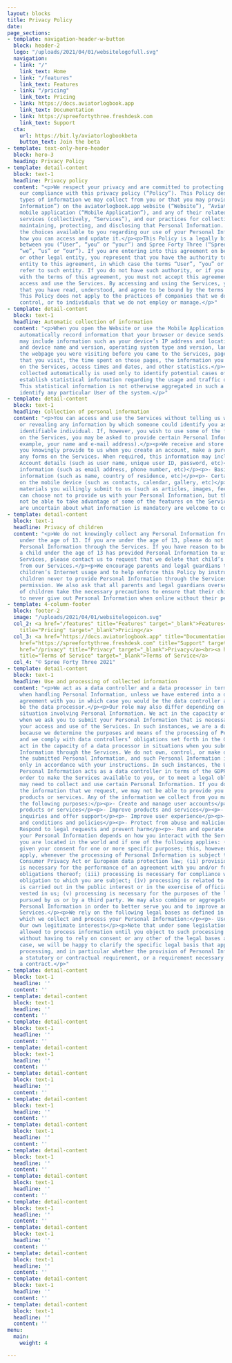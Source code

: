 ```yaml
---
layout: blocks
title: Privacy Policy
date: 
page_sections:
- template: navigation-header-w-button
  block: header-2
  logo: "/uploads/2021/04/01/websitelogofull.svg"
  navigation:
  - link: "/"
    link_text: Home
  - link: "/features"
    link_text: Features
  - link: "/pricing"
    link_text: Pricing
  - link: https://docs.aviatorlogbook.app
    link_text: Documentation
  - link: https://spreefortythree.freshdesk.com
    link_text: Support
  cta:
    url: https://bit.ly/aviatorlogbookbeta
    button_text: Join the beta
- template: text-only-hero-header
  block: hero-3
  heading: Privacy Policy
- template: detail-content
  block: text-1
  headline: Privacy policy
  content: "<p>We respect your privacy and are committed to protecting it through
    our compliance with this privacy policy (“Policy”). This Policy describes the
    types of information we may collect from you or that you may provide (“Personal
    Information”) on the aviatorlogbook.app website (“Website”), “Aviator Logbook”
    mobile application (“Mobile Application”), and any of their related products and
    services (collectively, “Services”), and our practices for collecting, using,
    maintaining, protecting, and disclosing that Personal Information. It also describes
    the choices available to you regarding our use of your Personal Information and
    how you can access and update it.</p><p>This Policy is a legally binding agreement
    between you (“User”, “you” or “your”) and Spree Forty Three (“Spree Forty Three”,
    “we”, “us” or “our”). If you are entering into this agreement on behalf of a business
    or other legal entity, you represent that you have the authority to bind such
    entity to this agreement, in which case the terms “User”, “you” or “your” shall
    refer to such entity. If you do not have such authority, or if you do not agree
    with the terms of this agreement, you must not accept this agreement and may not
    access and use the Services. By accessing and using the Services, you acknowledge
    that you have read, understood, and agree to be bound by the terms of this Policy.
    This Policy does not apply to the practices of companies that we do not own or
    control, or to individuals that we do not employ or manage.</p>"
- template: detail-content
  block: text-1
  headline: Automatic collection of information
  content: "<p>When you open the Website or use the Mobile Application, our servers
    automatically record information that your browser or device sends. This data
    may include information such as your device’s IP address and location, browser
    and device name and version, operating system type and version, language preferences,
    the webpage you were visiting before you came to the Services, pages of the Services
    that you visit, the time spent on those pages, the information you search for
    on the Services, access times and dates, and other statistics.</p><p>Information
    collected automatically is used only to identify potential cases of abuse and
    establish statistical information regarding the usage and traffic of the Services.
    This statistical information is not otherwise aggregated in such a way that would
    identify any particular User of the system.</p>"
- template: detail-content
  block: text-1
  headline: Collection of personal information
  content: "<p>You can access and use the Services without telling us who you are
    or revealing any information by which someone could identify you as a specific,
    identifiable individual. If, however, you wish to use some of the features offered
    on the Services, you may be asked to provide certain Personal Information (for
    example, your name and e-mail address).</p><p>We receive and store any information
    you knowingly provide to us when you create an account, make a purchase,  or fill
    any forms on the Services. When required, this information may include the following:</p><p>-
    Account details (such as user name, unique user ID, password, etc)</p><p>- Contact
    information (such as email address, phone number, etc)</p><p>- Basic personal
    information (such as name, country of residence, etc)</p><p>- Certain features
    on the mobile device (such as contacts, calendar, gallery, etc)</p><p>- Any other
    materials you willingly submit to us (such as articles, images, feedback, etc)</p><p>You
    can choose not to provide us with your Personal Information, but then you may
    not be able to take advantage of some of the features on the Services. Users who
    are uncertain about what information is mandatory are welcome to contact us.</p>"
- template: detail-content
  block: text-1
  headline: Privacy of children
  content: "<p>We do not knowingly collect any Personal Information from children
    under the age of 13. If you are under the age of 13, please do not submit any
    Personal Information through the Services. If you have reason to believe that
    a child under the age of 13 has provided Personal Information to us through the
    Services, please contact us to request that we delete that child’s Personal Information
    from our Services.</p><p>We encourage parents and legal guardians to monitor their
    children’s Internet usage and to help enforce this Policy by instructing their
    children never to provide Personal Information through the Services without their
    permission. We also ask that all parents and legal guardians overseeing the care
    of children take the necessary precautions to ensure that their children are instructed
    to never give out Personal Information when online without their permission.</p>"
- template: 4-column-footer
  block: footer-2
  image: "/uploads/2021/04/01/websitelogoicon.svg"
  col_2: <a href="/features" title="Features" target="_blank">Features</a><br><a href="/pricing"
    title="Pricing" target="_blank">Pricing</a>
  col_3: <a href="https://docs.aviatorlogbook.app" title="Documentation" target="_blank">Documentation</a><br><a
    href="https://spreefortythree.freshdesk.com" title="Support" target="_blank">Support</a><br><a
    href="/privacy" title="Privacy" target="_blank">Privacy</a><br><a href="/terms-of-service"
    title="Terms of Service" target="_blank">Terms of Service</a>
  col_4: "© Spree Forty Three 2021"
- template: detail-content
  block: text-1
  headline: Use and processing of collected information
  content: "<p>We act as a data controller and a data processor in terms of the GDPR
    when handling Personal Information, unless we have entered into a data processing
    agreement with you in which case you would be the data controller and we would
    be the data processor.</p><p>Our role may also differ depending on the specific
    situation involving Personal Information. We act in the capacity of a data controller
    when we ask you to submit your Personal Information that is necessary to ensure
    your access and use of the Services. In such instances, we are a data controller
    because we determine the purposes and means of the processing of Personal Information
    and we comply with data controllers’ obligations set forth in the GDPR.</p><p>We
    act in the capacity of a data processor in situations when you submit Personal
    Information through the Services. We do not own, control, or make decisions about
    the submitted Personal Information, and such Personal Information is processed
    only in accordance with your instructions. In such instances, the User providing
    Personal Information acts as a data controller in terms of the GDPR.</p><p>In
    order to make the Services available to you, or to meet a legal obligation, we
    may need to collect and use certain Personal Information. If you do not provide
    the information that we request, we may not be able to provide you with the requested
    products or services. Any of the information we collect from you may be used for
    the following purposes:</p><p>- Create and manage user accounts</p><p>- Deliver
    products or services</p><p>- Improve products and services</p><p>- Respond to
    inquiries and offer support</p><p>- Improve user experience</p><p>- Enforce terms
    and conditions and policies</p><p>- Protect from abuse and malicious users</p><p>-
    Respond to legal requests and prevent harm</p><p>- Run and operate the Services</p><p>Processing
    your Personal Information depends on how you interact with the Services, where
    you are located in the world and if one of the following applies: (i) you have
    given your consent for one or more specific purposes; this, however, does not
    apply, whenever the processing of Personal Information is subject to California
    Consumer Privacy Act or European data protection law; (ii) provision of information
    is necessary for the performance of an agreement with you and/or for any pre-contractual
    obligations thereof; (iii) processing is necessary for compliance with a legal
    obligation to which you are subject; (iv) processing is related to a task that
    is carried out in the public interest or in the exercise of official authority
    vested in us; (v) processing is necessary for the purposes of the legitimate interests
    pursued by us or by a third party. We may also combine or aggregate some of your
    Personal Information in order to better serve you and to improve and update our
    Services.</p><p>We rely on the following legal bases as defined in the GDPR upon
    which we collect and process your Personal Information:</p><p>- User’s consent</p><p>-
    Our own legitimate interests</p><p>Note that under some legislations we may be
    allowed to process information until you object to such processing by opting out,
    without having to rely on consent or any other of the legal bases above. In any
    case, we will be happy to clarify the specific legal basis that applies to the
    processing, and in particular whether the provision of Personal Information is
    a statutory or contractual requirement, or a requirement necessary to enter into
    a contract.</p>"
- template: detail-content
  block: text-1
  headline: ''
  content: ''
- template: detail-content
  block: text-1
  headline: ''
  content: ''
- template: detail-content
  block: text-1
  headline: ''
  content: ''
- template: detail-content
  block: text-1
  headline: ''
  content: ''
- template: detail-content
  block: text-1
  headline: ''
  content: ''
- template: detail-content
  block: text-1
  headline: ''
  content: ''
- template: detail-content
  block: text-1
  headline: ''
  content: ''
- template: detail-content
  block: text-1
  headline: ''
  content: ''
- template: detail-content
  block: text-1
  headline: ''
  content: ''
- template: detail-content
  block: text-1
  headline: ''
  content: ''
- template: detail-content
  block: text-1
  headline: ''
  content: ''
- template: detail-content
  block: text-1
  headline: ''
  content: ''
- template: detail-content
  block: text-1
  headline: ''
  content: ''
- template: detail-content
  block: text-1
  headline: ''
  content: ''
menu:
  main:
    weight: 4

---
```

